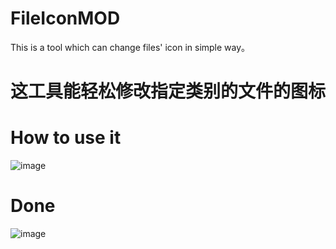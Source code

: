 # FileIconMOD
This is a tool which can change files' icon in simple way。

# 这工具能轻松修改指定类别的文件的图标

# How to use it
![image](https://github.com/sillsun/FileIconMOD/blob/master/How%20To%20Use.gif)

# Done
![image](https://github.com/sillsun/FileIconMOD/blob/master/Done.gif)
